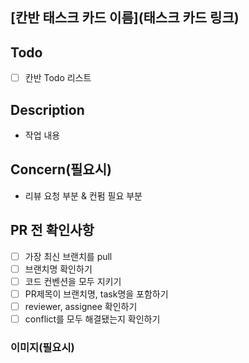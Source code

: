 ## [칸반 태스크 카드 이름](태스크 카드 링크)

## Todo

- [ ] 칸반 Todo 리스트

## Description

- 작업 내용

## Concern(필요시)

- 리뷰 요청 부분 & 컨펌 필요 부분

## PR 전 확인사항

- [ ] 가장 최신 브랜치를 pull
- [ ] 브랜치명 확인하기
- [ ] 코드 컨벤션을 모두 지키기
- [ ] PR제목이 브랜치명, task명을 포함하기
- [ ] reviewer, assignee 확인하기
- [ ] conflict를 모두 해결됐는지 확인하기

### 이미지(필요시)
